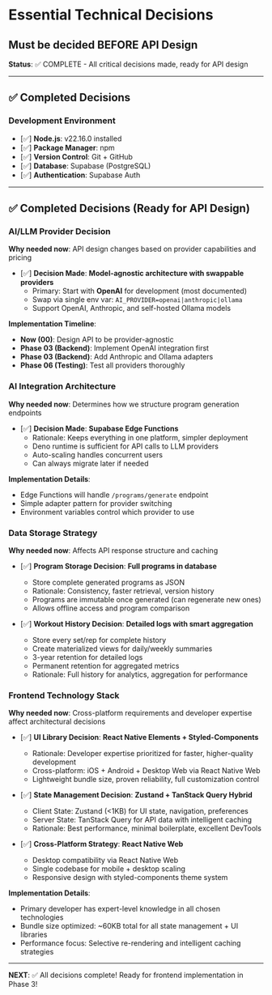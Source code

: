 # Essential Technical Decisions
## Must be decided BEFORE API Design

**Status**: ✅ COMPLETE - All critical decisions made, ready for API design

---

## ✅ Completed Decisions

### Development Environment
- [✅] **Node.js**: v22.16.0 installed
- [✅] **Package Manager**: npm
- [✅] **Version Control**: Git + GitHub
- [✅] **Database**: Supabase (PostgreSQL)
- [✅] **Authentication**: Supabase Auth

---

## ✅ Completed Decisions (Ready for API Design)

### AI/LLM Provider Decision
**Why needed now**: API design changes based on provider capabilities and pricing

- [✅] **Decision Made**: **Model-agnostic architecture with swappable providers**
  - Primary: Start with **OpenAI** for development (most documented)
  - Swap via single env var: `AI_PROVIDER=openai|anthropic|ollama`
  - Support OpenAI, Anthropic, and self-hosted Ollama models
  
**Implementation Timeline**:
- **Now (00)**: Design API to be provider-agnostic
- **Phase 03 (Backend)**: Implement OpenAI integration first
- **Phase 03 (Backend)**: Add Anthropic and Ollama adapters
- **Phase 06 (Testing)**: Test all providers thoroughly

### AI Integration Architecture
**Why needed now**: Determines how we structure program generation endpoints

- [✅] **Decision Made**: **Supabase Edge Functions**
  - Rationale: Keeps everything in one platform, simpler deployment
  - Deno runtime is sufficient for API calls to LLM providers
  - Auto-scaling handles concurrent users
  - Can always migrate later if needed
  
**Implementation Details**:
- Edge Functions will handle `/programs/generate` endpoint
- Simple adapter pattern for provider switching
- Environment variables control which provider to use

### Data Storage Strategy
**Why needed now**: Affects API response structure and caching

- [✅] **Program Storage Decision**: **Full programs in database**
  - Store complete generated programs as JSON
  - Rationale: Consistency, faster retrieval, version history
  - Programs are immutable once generated (can regenerate new ones)
  - Allows offline access and program comparison

- [✅] **Workout History Decision**: **Detailed logs with smart aggregation**
  - Store every set/rep for complete history
  - Create materialized views for daily/weekly summaries
  - 3-year retention for detailed logs
  - Permanent retention for aggregated metrics
  - Rationale: Full history for analytics, aggregation for performance

### Frontend Technology Stack
**Why needed now**: Cross-platform requirements and developer expertise affect architectural decisions

- [✅] **UI Library Decision**: **React Native Elements + Styled-Components**
  - Rationale: Developer expertise prioritized for faster, higher-quality development
  - Cross-platform: iOS + Android + Desktop Web via React Native Web
  - Lightweight bundle size, proven reliability, full customization control
  
- [✅] **State Management Decision**: **Zustand + TanStack Query Hybrid**
  - Client State: Zustand (<1KB) for UI state, navigation, preferences
  - Server State: TanStack Query for API data with intelligent caching
  - Rationale: Best performance, minimal boilerplate, excellent DevTools
  
- [✅] **Cross-Platform Strategy**: **React Native Web**
  - Desktop compatibility via React Native Web
  - Single codebase for mobile + desktop scaling
  - Responsive design with styled-components theme system

**Implementation Details**:
- Primary developer has expert-level knowledge in all chosen technologies
- Bundle size optimized: ~60KB total for all state management + UI libraries
- Performance focus: Selective re-rendering and intelligent caching strategies

---

**NEXT**: ✅ All decisions complete! Ready for frontend implementation in Phase 3!